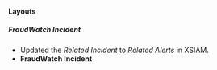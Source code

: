 
#### Layouts
##### FraudWatch Incident
- Updated the *Related Incident* to *Related Alerts* in XSIAM.
- **FraudWatch Incident**
